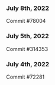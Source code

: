 ### July 8th, 2022

Commit #78004

### July 5th, 2022

Commit #314353


### July 4th, 2022

Commit #72281
